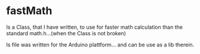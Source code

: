 # fastMath

Is a Class, that I have written, to use for faster math calculation
than the standard math.h...(when the Class is not broken)

Is file was written for the Arduino plattform... and can be use as a
lib therein.
